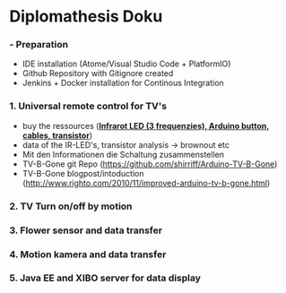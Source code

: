 # Diplomathesis Doku
### - Preparation
* IDE installation (Atome/Visual Studio Code + PlatformIO)
* Github Repository with Gitignore created
* Jenkins + Docker installation for Continous Integration

### 1. Universal remote control for TV's
* buy the ressources (<u><b>Infrarot LED (3 frequenzies), Arduino button, cables, transistor</b></u>)
* data of the IR-LED's, transistor analysis -> brownout etc
* Mit den Informationen die Schaltung zusammenstellen
* TV-B-Gone git Repo (https://github.com/shirriff/Arduino-TV-B-Gone)
* TV-B-Gone blogpost/intoduction (http://www.righto.com/2010/11/improved-arduino-tv-b-gone.html)

### 2. TV Turn on/off by motion

### 3. Flower sensor and data transfer 

### 4. Motion kamera and data transfer 

### 5. Java EE and XIBO server for data display
